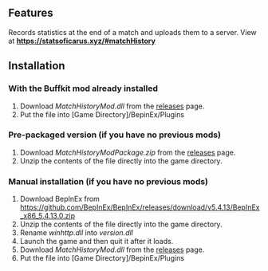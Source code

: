 ## Features
Records statistics at the end of a match and uploads them to a server. View at **https://statsoficarus.xyz/#matchHistory**

## Installation

### With the Buffkit mod already installed
1. Download *MatchHistoryMod.dll* from the [releases](https://github.com/jjeessppeer/MatchHistoryMod/releases) page. 
2. Put the file into [Game Directory]/BepinEx/Plugins

### Pre-packaged version (if you have no previous mods)
1. Download *MatchHistoryModPackage.zip* from the [releases](https://github.com/jjeessppeer/MatchHistoryMod/releases) page. 
2. Unzip the contents of the file directly into the game directory.

### Manual installation (if you have no previous mods)
1. Download BepInEx from https://github.com/BepInEx/BepInEx/releases/download/v5.4.13/BepInEx_x86_5.4.13.0.zip
2. Unzip the contents of the file directly into the game directory.
3. Rename *winhttp.dll* into *version.dll*
4. Launch the game and then quit it after it loads.
5. Download *MatchHistoryMod.dll* from the [releases](https://github.com/jjeessppeer/MatchHistoryMod/releases) page. 
6. Put the file into [Game Directory]/BepinEx/Plugins
